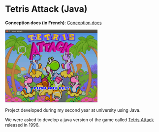 # Tetris Attack (Java)

**Conception docs (in French)**: [Conception docs](RapportFinal/rapport.pdf)  

<img width=300 src="RapportFinal/Img/title.png">

Project developed during my second year at university using Java.

We were asked to develop a java version of the game called [Tetris Attack](https://en.wikipedia.org/wiki/Tetris_Attack) released in 1996.
